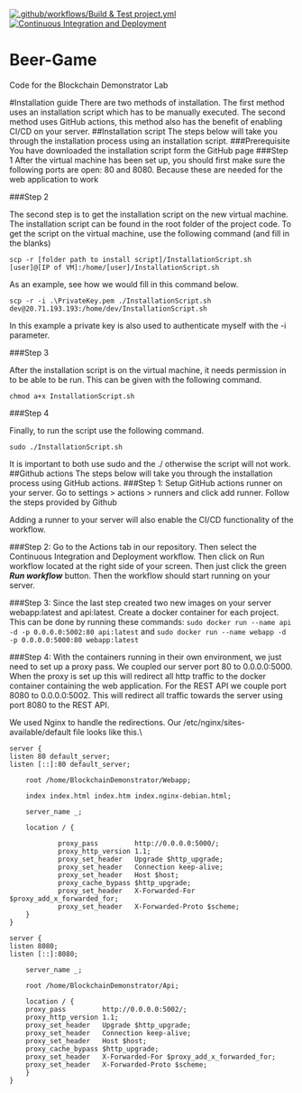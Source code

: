 [![.github/workflows/Build & Test project.yml](https://github.com/Hogeschool-Windesheim/Beer-Game/actions/workflows/Build%20&%20Test%20project.yml/badge.svg)](https://github.com/Hogeschool-Windesheim/Beer-Game/actions/workflows/Build%20&%20Test%20project.yml)
[![Continuous Integration and Deployment](https://github.com/Hogeschool-Windesheim/Beer-Game/actions/workflows/Continuous%20Integration%20and%20Deployment.yml/badge.svg)](https://github.com/Hogeschool-Windesheim/Beer-Game/actions/workflows/Continuous%20Integration%20and%20Deployment.yml)
# Beer-Game
Code for the Blockchain Demonstrator Lab

#Installation guide
There are two methods of installation. The first method uses an installation script which has to be 
manually executed. The second method uses GitHub actions, this method also has the benefit of enabling CI/CD 
on your server. 
##Installation script
The steps below will take you through the installation process using an installation script.
###Prerequisite 
You have downloaded the installation script form the GitHub page
###Step 1
After the virtual machine has been set up, you should first make sure the following ports are open: 80 and 8080. Because 
these are needed for the web application to work

###Step 2

The second step is to get the installation script on the new virtual machine. 
The installation script can be found in the root folder of the project code. 
To get the script on the virtual machine, use the following command (and fill in the blanks)

`scp -r [folder path to install script]/InstallationScript.sh [user]@[IP of VM]:/home/[user]/InstallationScript.sh`

As an example, see how we would fill in this command below.

`scp -r -i .\PrivateKey.pem ./InstallationScript.sh dev@20.71.193.193:/home/dev/InstallationScript.sh`

In this example a private key is also used to authenticate myself with the -i parameter.

###Step 3

After the installation script is on the virtual machine, it needs permission in to be able to be run. This can be given with the following command.

`chmod a+x InstallationScript.sh`

###Step 4

Finally, to run the script use the following command.

`sudo ./InstallationScript.sh`

It is important to both use sudo and the ./ otherwise the script will not work.
##Github actions
The steps below will take you through the installation process using GitHub actions.
###Step 1:
Setup GitHub actions runner on your server. Go to settings > actions > runners and click add runner. 
Follow the steps provided by Github

Adding a runner to your server will also enable the CI/CD functionality of the workflow.

###Step 2: 
Go to the Actions tab in our repository. Then select the Continuous Integration and Deployment workflow. 
Then click on Run workflow located at the right side of your screen. Then just click the green ***Run workflow*** 
button. Then the workflow should start running on your server.

###Step 3:
Since the last step created two new images on your server webapp:latest and api:latest.
Create a docker container for each project.\
This can be done by running these commands: 
`sudo docker run --name api -d -p 0.0.0.0:5002:80 api:latest` and 
`sudo docker run --name webapp -d -p 0.0.0.0:5000:80 webapp:latest`

###Step 4:
With the containers running in their own environment, we just need to set up a proxy pass. 
We coupled our server port 80 to 0.0.0.0:5000. When the proxy is set up this will redirect all http traffic
to the docker container containing the web application. For the REST API we couple port 8080 to 0.0.0.0:5002. 
This will redirect all traffic towards the server using port 8080 to the REST API.

We used Nginx to handle the redirections. Our /etc/nginx/sites-available/default file looks like this.\

    server {
    listen 80 default_server;
    listen [::]:80 default_server;

        root /home/BlockchainDemonstrator/Webapp;

        index index.html index.htm index.nginx-debian.html;

        server_name _;

        location / {

                proxy_pass         http://0.0.0.0:5000/;
                proxy_http_version 1.1;
                proxy_set_header   Upgrade $http_upgrade;
                proxy_set_header   Connection keep-alive;
                proxy_set_header   Host $host;
                proxy_cache_bypass $http_upgrade;
                proxy_set_header   X-Forwarded-For $proxy_add_x_forwarded_for;
                proxy_set_header   X-Forwarded-Proto $scheme;
        }
    }

    server {
    listen 8080;
    listen [::]:8080;

        server_name _;

        root /home/BlockchainDemonstrator/Api;

        location / {
        proxy_pass         http://0.0.0.0:5002/;
        proxy_http_version 1.1;
        proxy_set_header   Upgrade $http_upgrade;
        proxy_set_header   Connection keep-alive;
        proxy_set_header   Host $host;
        proxy_cache_bypass $http_upgrade;
        proxy_set_header   X-Forwarded-For $proxy_add_x_forwarded_for;
        proxy_set_header   X-Forwarded-Proto $scheme;
        }
    }